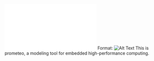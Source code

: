 ![GitHub Logo](logo.pdf)
Format: ![Alt Text](url)
This is prometeo, a modeling tool for embedded high-performance computing. 
